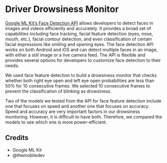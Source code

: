 # Driver Drowsiness Monitor
[Google ML Kit’s Face Detection API](https://developers.google.com/ml-kit/vision/face-detection) allows developers to detect faces in images and videos efficiently and accurately. It provides a broad set of capabilities including face tracking, facial feature detection (eyes, nose, mouth, etc.), facial contour detection, and even classification of certain facial expressions like smiling and opening eyes. The face detection API works on both Android and iOS and can detect multiple faces in an image, with either a still image or a live camera feed. The API is flexible and provides several options for developers to customize face detection to their needs.

We used face feature detection to build a drowsiness monitor that checks whether both right eye open and left eye open probabilities are less than 50% for 10 consecutive frames. We selected 10 consecutive frames to prevent the classification of blinking as drowsiness.

Two of the models we tested from the API for face feature detection include one that focuses on speed and another one that focuses on accuracy. Speed and accuracy are very important factors in our drowsiness monitoring. However, it is difficult to have both. Therefore, we compared the models to see which one is more power-efficient.

## Credits
- Google ML Kit
- @themobiledev
